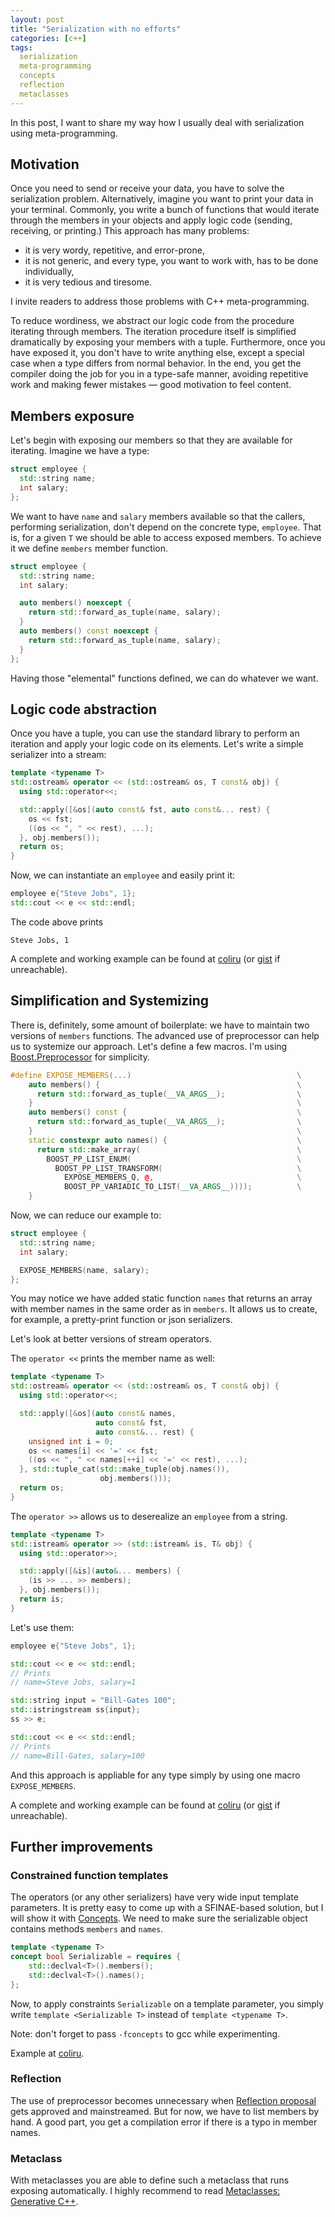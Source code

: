 ```yaml
---
layout: post
title: "Serialization with no efforts"
categories: [c++]
tags:
  serialization
  meta-programming
  concepts
  reflection
  metaclasses
---
```


In this post, I want to share my way how I usually deal with serialization using meta-programming.

## Motivation

Once you need to send or receive your data, you have to solve the serialization problem. Alternatively, imagine you want to print your data in your terminal. Commonly, you write a bunch of functions that would iterate through the members in your objects and apply logic code (sending, receiving, or printing.) This approach has many problems:
- it is very wordy, repetitive, and error-prone,
- it is not generic, and every type, you want to work with, has to be done individually,
- it is very tedious and tiresome.

I invite readers to address those problems with C++ meta-programming.

To reduce wordiness, we abstract our logic code from the procedure iterating through members.
The iteration procedure itself is simplified dramatically by exposing your members with a tuple.
Furthermore, once you have exposed it, you don't have to write anything else, except a special case when a type differs from normal behavior.
In the end, you get the compiler doing the job for you in a type-safe manner, avoiding repetitive work and making fewer mistakes — good motivation to feel content.

## Members exposure

Let's begin with exposing our members so that they are available for iterating. Imagine we have a type:

```c++
struct employee {
  std::string name;
  int salary;
};
```

We want to have `name` and `salary` members available so that the callers, performing serialization, don't depend on the concrete type, `employee`. That is, for a given `T` we should be able to access exposed members. To achieve it we define `members` member function.

```c++
struct employee {
  std::string name;
  int salary;

  auto members() noexcept {
    return std::forward_as_tuple(name, salary);
  }
  auto members() const noexcept {
    return std::forward_as_tuple(name, salary);
  }
};
```

Having those "elemental" functions defined, we can do whatever we want.

## Logic code abstraction

Once you have a tuple, you can use the standard library to perform an iteration and apply your logic code on its elements.
Let's write a simple serializer into a stream:


```c++
template <typename T>
std::ostream& operator << (std::ostream& os, T const& obj) {
  using std::operator<<;

  std::apply([&os](auto const& fst, auto const&... rest) {
    os << fst;
    ((os << ", " << rest), ...);
  }, obj.members());
  return os;
}
```
    
Now, we can instantiate an `employee` and easily print it:

```c++
employee e{"Steve Jobs", 1};
std::cout << e << std::endl;
```

The code above prints

```
Steve Jobs, 1
```

A complete and working example can be found at [coliru](https://coliru.stacked-crooked.com/a/6fa729e7f39ec041) (or [gist](https://gist.github.com/deni64k/6077048dba21f92b7b70d3f1c614462d) if unreachable).

## Simplification and Systemizing

There is, definitely, some amount of boilerplate: we have to maintain two versions of `members` functions. The advanced use of preprocessor can help us to systemize our approach. Let's define a few macros. I'm using [Boost.Preprocessor](https://www.boost.org/doc/libs/1_67_0/libs/preprocessor/doc/index.html) for simplicity.

```c++
#define EXPOSE_MEMBERS(...)                                     \
    auto members() {                                            \
      return std::forward_as_tuple(__VA_ARGS__);                \
    }                                                           \
    auto members() const {                                      \
      return std::forward_as_tuple(__VA_ARGS__);                \
    }                                                           \
    static constexpr auto names() {                             \
      return std::make_array(                                   \
        BOOST_PP_LIST_ENUM(                                     \
          BOOST_PP_LIST_TRANSFORM(                              \
            EXPOSE_MEMBERS_Q, @,                                \
            BOOST_PP_VARIADIC_TO_LIST(__VA_ARGS__))));          \
    }
```

Now, we can reduce our example to:

```c++
struct employee {
  std::string name;
  int salary;

  EXPOSE_MEMBERS(name, salary);
};
```

You may notice we have added static function `names` that returns an array with member names in the same order as in `members`. It allows us to create, for example, a pretty-print function or json serializers.

Let's look at better versions of stream operators.

The `operator <<` prints the member name as well:

```c++
template <typename T>
std::ostream& operator << (std::ostream& os, T const& obj) {
  using std::operator<<;

  std::apply([&os](auto const& names,
                   auto const& fst,
                   auto const&... rest) {
    unsigned int i = 0;
    os << names[i] << '=' << fst;
    ((os << ", " << names[++i] << '=' << rest), ...);
  }, std::tuple_cat(std::make_tuple(obj.names()),
                    obj.members()));
  return os;
}
```

The `operator >>` allows us to deserealize an `employee` from a string.

```c++
template <typename T>
std::istream& operator >> (std::istream& is, T& obj) {
  using std::operator>>;

  std::apply([&is](auto&... members) {
    (is >> ... >> members);
  }, obj.members());
  return is;
}
```

Let's use them:

```c++
employee e{"Steve Jobs", 1};

std::cout << e << std::endl;
// Prints
// name=Steve Jobs, salary=1

std::string input = "Bill-Gates 100";
std::istringstream ss{input};
ss >> e;

std::cout << e << std::endl;
// Prints
// name=Bill-Gates, salary=100
```

And this approach is appliable for any type simply by using one macro `EXPOSE_MEMBERS`.

A complete and working example can be found at [coliru](https://coliru.stacked-crooked.com/a/037b4d0823e6ff16) (or [gist](https://gist.github.com/deni64k/2e118d8274df6d46d990ff2511152a16) if unreachable).

## Further improvements

### Constrained function templates

The operators (or any other serializers) have very wide input template parameters. It is pretty easy to come up with a SFINAE-based solution, but I will show it with [Concepts](https://en.cppreference.com/w/cpp/language/constraints). We need to make sure the serializable object contains methods `members` and `names`.

```c++
template <typename T>
concept bool Serializable = requires {
    std::declval<T>().members();
    std::declval<T>().names();
};
```

Now, to apply constraints `Serializable` on a template parameter, you simply write `template <Serializable T>` instead of `template <typename T>`.

Note: don't forget to pass `-fconcepts` to gcc while experimenting.

Example at [coliru](https://coliru.stacked-crooked.com/a/cc8cf550742ef845).

### Reflection

The use of preprocessor becomes unnecessary when [Reflection proposal](http://www.open-std.org/jtc1/sc22/wg21/docs/papers/2017/p0194r3.html) gets approved and mainstreamed. But for now, we have to list members by hand. A good part, you get a compilation error if there is a typo in member names.

### Metaclass

With metaclasses you are able to define such a metaclass that runs exposing automatically. I highly recommend to read [Metaclasses: Generative C++](http://www.open-std.org/jtc1/sc22/wg21/docs/papers/2018/p0707r3.pdf).
